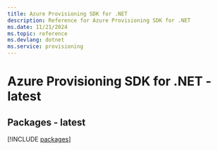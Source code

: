 ```yaml
---
title: Azure Provisioning SDK for .NET
description: Reference for Azure Provisioning SDK for .NET
ms.date: 11/21/2024
ms.topic: reference
ms.devlang: dotnet
ms.service: provisioning
---
```

# Azure Provisioning SDK for .NET - latest
## Packages - latest
[!INCLUDE [packages](provisioning-index.md)]